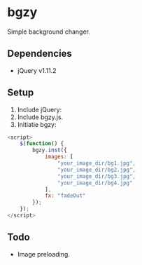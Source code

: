 # bgzy

Simple background changer.

## Dependencies

- jQuery v1.11.2

## Setup

1. Include jQuery:
2. Include bgzy.js.
3. Initiatie bgzy:
```javascript
<script>			
	$(function() {
		bgzy.inst({
			images: [
				"your_image_dir/bg1.jpg",
				"your_image_dir/bg2.jpg",
				"your_image_dir/bg3.jpg",
				"your_image_dir/bg4.jpg"
			],
			fx: "fadeOut"
		});
	});
</script>
```
## Todo
- Image preloading.
